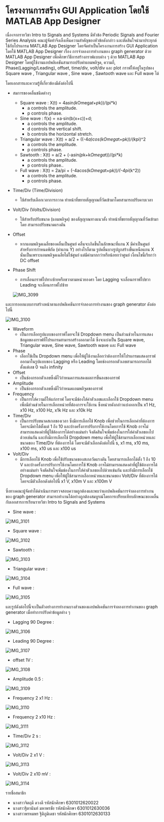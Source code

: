 # โครงงานการสร้าง GUI Application โดยใช้ MATLAB App Designer

เนื่องจากรายวิชา Intro to Signals and Systems มีหัวข้อ Periodic Signals and Fourier Series Analysis คณะผู้จัดทำจึงเล็งเห็นความสำคัญของหัวข้อดังกล่าว และตัดสินใจนำมาประยุกต์ใช้กับโปรแกรม MATLAB App Designer โดยจัดทำเป็นโครงงานการสร้าง GUI Application โดยใช้ MATLAB App Designer เรื่อง การจำลองการทำงานของ graph generator ด้วย MATLAB App Designer เพื่อศึกษาวิธีการสร้างกราฟแบบต่าง ๆ ด้วย MATLAB App Designer โดยผู้ใช้งานแอปพลิเคชันสามารถปรับค่าแอมพลิจูด, ความถี่, Phase(Lagging/Leading), offset, time/div, volt/div และ plot กราฟให้อยู่ในรูปของ Square wave , Triangular wave , Sine wave , Sawtooth wave และ Full wave ได้

โดยเอกสารและความรู้ที่เกี่ยวข้องมีดังต่อไปนี้
- สมการของคลื่นชนิดต่างๆ
  - Square wave :
    X(t) =  4a*sin(k*Omega*t+p*k))/(pi*k)
    - a  controls the amplitude.
    - p  controls phase.
  - Sine wave :
    f(x) = ±a⋅sin(b(x+c))+d;
    - a  controls the amplitude.
    - d controls the vertical shift. 
    - b controls the horizontal stretch.
  - Triangular wave :
    X(t) = a/2 + ((-4*a)*cos(k*Omega*t+p*k))/(k*pi)^2
    - a controls the amplitude.
    - p  controls phase.
  - Sawtooth :
    X(t) = a/2 + (-a*sin(p*k+k*Omega*t))/(pi*k)
    - a  controls the amplitude.
    - p  controls phase..
  - Full wave :
    X(t) = 2a/pi + (-4acos(k*Omega*t+p*k))/(-4pi*(k^2))
    - a  controls the amplitude.
    - p  controls phase.
- Time/Div  (Time/Division)
  - ใช้สำหรับเลือกเวลาการกวาด ทําหน้าที่ขยายสัญญาณที่วัดเข้ามาโดยสามารถปรับคาบเวลา
- Volt/Div (Volts/Division)
  - ใช้สำหรับปรับขนาด (แอมพลิจูด) ของสัญญาณทางแนวตั้ง ทําหน้าที่ขยายสัญญาณที่วัดเข้ามาโดย สามารถปรับขนาดแรงดัน
- Offset
  - หากแอมพลิจูดเฉลี่ยของคลื่นเป็นศูนย์ คลื่นจะเกิดขึ้นในลักษณะที่แกน X มีค่าเป็นศูนย์สำหรับการกำหนดพิกัด (ค่าแกน Y) อย่างไรก็ตาม รูปคลื่นบางรูปถูกสร้างขึ้นเหนือแกน X นั่นเป็นเพราะแอมพลิจูดเฉลี่ยไม่ใช่ศูนย์ แต่มีค่ามากกว่าหรือน้อยกว่าศูนย์ เงื่อนไขนี้เรียกว่า DC offset
- Phase Shift
  - การเลื่อนกราฟไปทางซ้ายหรือขวาตามหน่วยองศา โดย Lagging จะเลื่อนกราฟไปขวา Leading จะเลื่อนกราฟไปซ้าย
  
  ![IMG_3099](https://user-images.githubusercontent.com/88374397/142239910-66e78404-7db2-4e19-b3fb-7c3ebf1743d3.jpg)

และการออกแบบการสร้างหน้าตาแอปพลิเคชันการจำลองการทำงานของ graph generator ดังต่อไปนี้

![IMG_3100](https://user-images.githubusercontent.com/88374397/142241751-32e3eca0-42d8-4354-9800-7911a59f8556.jpg)

- Waveform
  - เป็นการเลือกรูปแบบของกราฟโดยจะใช้ Dropdown menu เป็นส่วนช่วยในการแสดงข้อมูลของกราฟที่โปรแกรมสามารถสร้างออกมาได้ ซึ่งจะแบ่งเป็น Square wave, Triangular wave, Sine wave, Sawtooth wave และ Full wave
- Phase
  - เลือกใช้เป็น Dropdown menu เพื่อให้ผู้ใช้งานเลือกว่าต้องการให้โปรแกรมแสดงกราฟออกมาในรูปแบบของ Lagging หรือ Leading โดยช่องกรอกตัวเลขสามารถกรอกได้ตั้งแต่เลข 0 จนถึง infinity
- Offset
  - เป็นช่องกรอกตัวเลขซึ่งมีไว้กำหนดการแสดงผลการขึ้นลงของกราฟ
- Amplitude
  - เป็นช่องกรอกตัวเลขซึ่งมีไว้กำหนดเเอมพลิจูดของกราฟ
- Frequency
  - เป็นการใส่ความถี่ให้แก่กราฟ โดยจะมีช่องใส่ค่าตัวเลขและเลือกใช้ Dropdown menu เพื่อมีส่วนช่วยในการเลือกหน่วยที่ต้องการจะใช้งาน ซึ่งหน่วยดังกล่าวแบ่งออกเป็น x1 Hz, x10 Hz, x100 Hz, x1k Hz และ x10k Hz
- Time/Div
  - เป็นการปรับขนาดสเกลของเวลา ซึ่งมีการเลือกใช้ Knob เพื่อช่วยในการเลือกค่าที่ต้องการโดยจะมีค่าได้ตั้งแต่ 1 ถึง 10 และบ้างครั้งการปรับการใช้งานโดยการใช้ Knob อาจไม่สามารถแสดงค่าที่ผู้ใช้ต้องการได้อย่างแม่นยำ จึงตัดสินใจเพิ่มช่องในการใส่ค่าตัวเลขลงไปด้วยเช่นกัน และยังมีการเลือกใช้ Dropdown menu เพื่อให้ผู้ใช้สามารถเลือกหน่วยและขนาดของ Time/Div ที่ต้องการได้ โดยจะมีตัวเลือกดังต่อไปนี้ s, x1 ms, x10 ms, x100 ms, x10 us และ x100 us
- Volt/Div
  - มีการเลือกใช้ Knob เพื่อใช้ปรับขนาดของสเกลวัดแรงดัน โดยสามารถเลือกได้ตั้ง 1 ถึง 10 V และบ้างครั้งการปรับการใช้งานโดยการใช้ Knob อาจไม่สามารถแสดงค่าที่ผู้ใช้ต้องการได้อย่างแม่นยำ จึงตัดสินใจเพิ่มช่องในการใส่ค่าตัวเลขลงไปด้วยเช่นกัน และยังมีการเลือกใช้ Dropdown menu เพื่อให้ผู้ใช้สามารถเลือกหน่วยและขนาดของ Volt/Div ที่ต้องการได้ โดยจะมีตัวเลือกดังต่อไปนี้ x1 V, x10m V และ x100m V

ซึ่งทางคณะผู้จัดทำได้ดำเนินการตรวจสอบความถูกต้องและพบว่าแอปพลิเคชันการจำลองการทำงานของ graph generator สามารถทำงานได้อย่างถูกต้องสมบูรณ์โดยการเปรียบเทียบลักษณะของคลื่นกับเอกสารการเรียนรายวิชา Intro to Signals and Systems
  - Sine wave :
  
![IMG_3101](https://user-images.githubusercontent.com/88374397/142245524-1d4ec112-f18e-4778-9be4-9bbf068a50d4.jpg)

  - Square wave :
  
![IMG_3102](https://user-images.githubusercontent.com/88374397/142245546-6726dd46-495a-4177-93c4-ccd0255fd06c.jpg)

  - Sawtooth :
  
![IMG_3103](https://user-images.githubusercontent.com/88374397/142245566-a269b771-7612-4293-bc5a-43a632d33312.jpg)

  - Triangular wave :
  
![IMG_3104](https://user-images.githubusercontent.com/88374397/142245582-7ed2f734-119a-4b2d-9db2-a6464ba60c4d.jpg)

  - Full wave :

![IMG_3105](https://user-images.githubusercontent.com/88374397/142245594-dd9fb0a6-8910-42da-ac15-2fa06db6aaac.jpg)

และรูปดังต่อไปนี้จะเป็นตัวอย่างการทำงานบางส่วนของแอปพลิเคชันการจำลองการทำงานของ graph generator เมื่อทำการปรับค่าข้อมูลต่าง ๆ
  - Lagging 90 Degree :
  
 ![IMG_3106](https://user-images.githubusercontent.com/88374397/142247340-ecc5b3a1-39b4-45ba-b5bd-c5a8af1d5e16.jpg)

  - Leading 90 Degree :
  
![IMG_3107](https://user-images.githubusercontent.com/88374397/142247430-5735fde7-98e0-4bc0-80f9-e42d5a4a7ea5.jpg)

  - offset 1V :
  
![IMG_3108](https://user-images.githubusercontent.com/88374397/142247457-8462fa0e-3e4f-4efc-acc7-5e1bfa5104e3.jpg)

  - Amplitude 0.5 :
  
![IMG_3109](https://user-images.githubusercontent.com/88374397/142247474-ddac9497-64f7-4632-9a2c-58e715fd17b1.jpg)

  - Frequency 2 x1 Hz :
  
![IMG_3110](https://user-images.githubusercontent.com/88374397/142247501-cd17544a-b167-46ab-afdb-80a67a9f1a0d.jpg)

  - Frequency 2 x10 Hz :
  
![IMG_3111](https://user-images.githubusercontent.com/88374397/142247516-e0c137e5-ea18-47ed-bb2c-fddad8c641dd.jpg)

  - Time/Div 2 s :
  
![IMG_3112](https://user-images.githubusercontent.com/88374397/142247532-1682da0f-87ec-43e0-a0ff-90b46c31ffa5.jpg)

  - Volt/Div 2 x1 V :
  
![IMG_3113](https://user-images.githubusercontent.com/88374397/142247543-02fb250d-14eb-45e7-bef6-c77350975aa8.jpg)

  - Volt/Div 2 x10 mV :
  
![IMG_3114](https://user-images.githubusercontent.com/88374397/142247550-470b78dd-ec4d-412c-b8bf-366b97d65ea8.jpg)

รายชื่อสมาชิก
- นางสาวจิตฤดี   ดวงดี   รหัสนักศึกษา 6301012620022
- นางสาวฐิตานันท์   มหาพรชัย   รหัสนักศึกษา 6301012630036
- นางสาวพรหมพร   ฐิติภูมิเดชา   รหัสนักศึกษา 6301012630133
